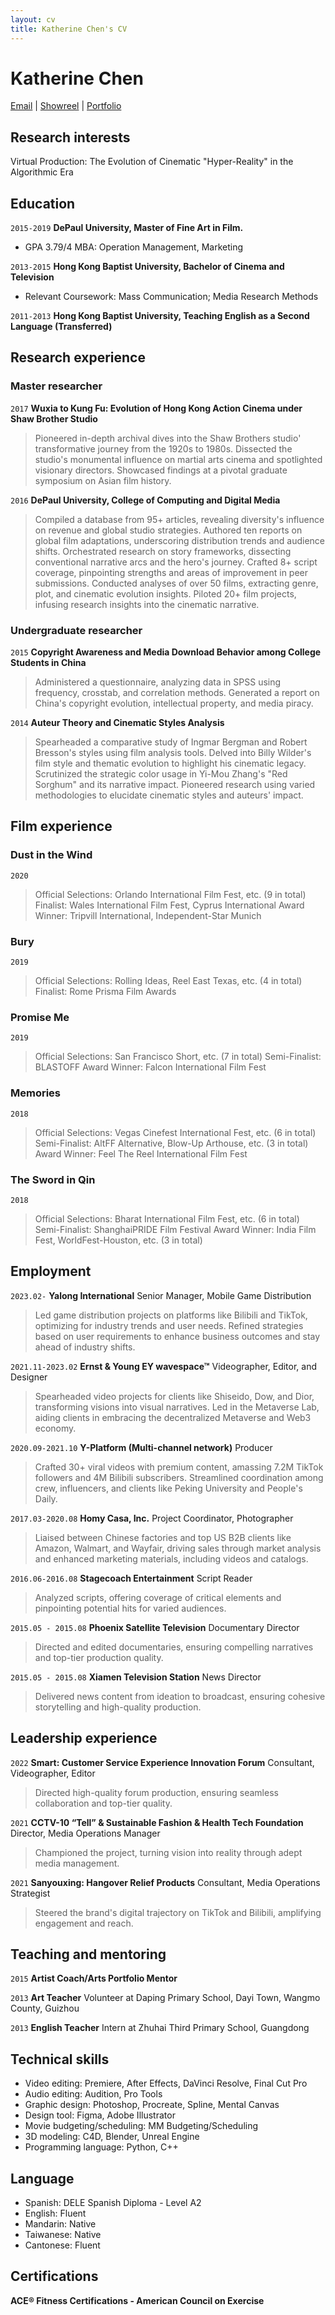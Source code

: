 ```yaml
---
layout: cv
title: Katherine Chen's CV
---
```

# Katherine Chen

<div id="webaddress">
<a href="mailto:Katherinechan912@gmail.com">Email</a>
|
<i class="fa fa-vimeo"></i> <a href="https://vimeo.com/473333435">Showreel</a>
|
<i class="fa fa-wix"></i> <a href="https://www.chenyujun.com/">Portfolio</a>
</div>

## Research interests

Virtual Production: The Evolution of Cinematic "Hyper-Reality" in the Algorithmic Era 

## Education

`2015-2019`
__DePaul University, Master of Fine Art in Film.__
- GPA 3.79/4 MBA: Operation Management, Marketing 

`2013-2015`
__Hong Kong Baptist University, Bachelor of Cinema and Television__
- Relevant Coursework: Mass Communication; Media Research Methods

`2011-2013`
__Hong Kong Baptist University, Teaching English as a Second Language (Transferred)__

## Research experience
### Master researcher

`2017` 
__Wuxia to Kung Fu: Evolution of Hong Kong Action Cinema under Shaw Brother Studio__
> Pioneered in-depth archival dives into the Shaw Brothers studio' transformative journey from the 1920s to 1980s.
> Dissected the studio's monumental influence on martial arts cinema and spotlighted visionary directors.
> Showcased findings at a pivotal graduate symposium on Asian film history.

`2016` 
__DePaul University, College of Computing and Digital Media__
> Compiled a database from 95+ articles, revealing diversity's influence on revenue and global studio strategies.
> Authored ten reports on global film adaptations, underscoring distribution trends and audience shifts.
> Orchestrated research on story frameworks, dissecting conventional narrative arcs and the hero's journey.
> Crafted 8+ script coverage, pinpointing strengths and areas of improvement in peer submissions.
> Conducted analyses of over 50 films, extracting genre, plot, and cinematic evolution insights.
> Piloted 20+ film projects, infusing research insights into the cinematic narrative.

### Undergraduate researcher

`2015` 
__Copyright Awareness and Media Download Behavior among College Students in China__
> Administered a questionnaire, analyzing data in SPSS using frequency, crosstab, and correlation methods.
> Generated a report on China's copyright evolution, intellectual property, and media piracy.

`2014` 
__Auteur Theory and Cinematic Styles Analysis__
> Spearheaded a comparative study of Ingmar Bergman and Robert Bresson's styles using film analysis tools.
> Delved into Billy Wilder's film style and thematic evolution to highlight his cinematic legacy.
> Scrutinized the strategic color usage in Yi-Mou Zhang's "Red Sorghum" and its narrative impact.
> Pioneered research using varied methodologies to elucidate cinematic styles and auteurs' impact.

## Film experience
### Dust in the Wind
`2020` 
> Official Selections: Orlando International Film Fest, etc. (9 in total)
> Finalist: Wales International Film Fest, Cyprus International
> Award Winner: Tripvill International, Independent-Star Munich

### Bury
`2019` 
> Official Selections: Rolling Ideas, Reel East Texas, etc. (4 in total)
> Finalist: Rome Prisma Film Awards

### Promise Me
`2019` 
> Official Selections: San Francisco Short, etc. (7 in total)
> Semi-Finalist: BLASTOFF
> Award Winner: Falcon International Film Fest

### Memories
`2018` 
> Official Selections: Vegas Cinefest International Fest, etc. (6 in total)
> Semi-Finalist: AltFF Alternative, Blow-Up Arthouse, etc. (3 in total)
> Award Winner: Feel The Reel International Film Fest

### The Sword in Qin
`2018` 
> Official Selections: Bharat International Film Fest, etc. (6 in total) 
> Semi-Finalist: ShanghaiPRIDE Film Festival
> Award Winner: India Film Fest, WorldFest-Houston, etc. (3 in total)

## Employment

`2023.02-` 
__Yalong International__ Senior Manager, Mobile Game Distribution
> Led game distribution projects on platforms like Bilibili and TikTok, optimizing for industry trends and user needs.
> Refined strategies based on user requirements to enhance business outcomes and stay ahead of industry shifts.

`2021.11-2023.02` 
__Ernst & Young EY wavespace™__ Videographer, Editor, and Designer 
> Spearheaded video projects for clients like Shiseido, Dow, and Dior, transforming visions into visual narratives.
> Led in the Metaverse Lab, aiding clients in embracing the decentralized Metaverse and Web3 economy.

`2020.09-2021.10` 
__Y-Platform (Multi-channel network)__ Producer
> Crafted 30+ viral videos with premium content, amassing 7.2M TikTok followers and 4M Bilibili subscribers.
> Streamlined coordination among crew, influencers, and clients like Peking University and People's Daily. 

`2017.03-2020.08` 
__Homy Casa, Inc.__ Project Coordinator, Photographer				
> Liaised between Chinese factories and top US B2B clients like Amazon, Walmart, and Wayfair, driving sales through market analysis and enhanced marketing materials, including videos and catalogs.

`2016.06-2016.08` 
__Stagecoach Entertainment__ Script Reader						 	
> Analyzed scripts, offering coverage of critical elements and pinpointing potential hits for varied audiences.

`2015.05 - 2015.08` 
__Phoenix Satellite Television__ Documentary Director						 	
>Directed and edited documentaries, ensuring compelling narratives and top-tier production quality.

`2015.05 - 2015.08` 
__Xiamen Television Station__ News Director						 	
>Delivered news content from ideation to broadcast, ensuring cohesive storytelling and high-quality production.

## Leadership experience

`2022` 
__Smart: Customer Service Experience Innovation Forum__ Consultant, Videographer, Editor						 	
>Directed high-quality forum production, ensuring seamless collaboration and top-tier quality.

`2021` 
__CCTV-10 “Tell” & Sustainable Fashion & Health Tech Foundation__ Director, Media Operations Manager	
>Championed the project, turning vision into reality through adept media management. 

`2021` 
__Sanyouxing: Hangover Relief Products__ Consultant, Media Operations Strategist
>Steered the brand's digital trajectory on TikTok and Bilibili, amplifying engagement and reach.

## Teaching and mentoring

`2015` 
__Artist Coach/Arts Portfolio Mentor__ 

`2013` 
__Art Teacher__ Volunteer at Daping Primary School, Dayi Town, Wangmo County, Guizhou

`2013` 
__English Teacher__ Intern at Zhuhai Third Primary School, Guangdong

## Technical skills

* Video editing: Premiere, After Effects, DaVinci Resolve, Final Cut Pro
* Audio editing: Audition, Pro Tools
* Graphic design: Photoshop, Procreate, Spline, Mental Canvas 
* Design tool: Figma, Adobe Illustrator
* Movie budgeting/scheduling: MM Budgeting/Scheduling
* 3D modeling: C4D, Blender, Unreal Engine
* Programming language: Python, C++

## Language

* Spanish: DELE Spanish Diploma - Level A2
* English: Fluent
* Mandarin: Native
* Taiwanese: Native
* Cantonese: Fluent

## Certifications

 __ACE® Fitness Certifications - American Council on Exercise__ 

<!-- ### Footer


